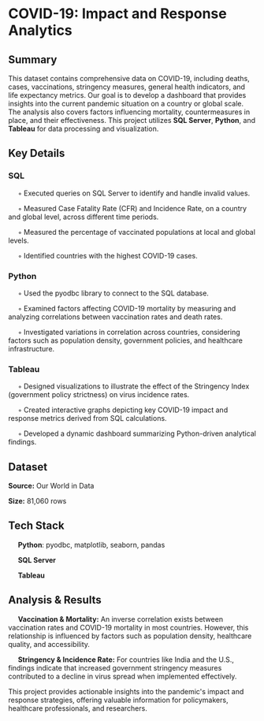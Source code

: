 # COVID-19: Impact and Response Analytics

## Summary
This dataset contains comprehensive data on COVID-19, including deaths, cases, vaccinations, stringency measures, general health indicators, and life expectancy metrics. Our goal is to develop a dashboard that provides insights into the current pandemic situation on a country or global scale. The analysis also covers factors influencing mortality, countermeasures in place, and their effectiveness. This project utilizes **SQL Server**, **Python**, and **Tableau** for data processing and visualization.

## Key Details
### SQL

&nbsp;&nbsp;&nbsp;&nbsp;&nbsp;◦ Executed queries on SQL Server to identify and handle invalid values.

&nbsp;&nbsp;&nbsp;&nbsp;&nbsp;◦ Measured Case Fatality Rate (CFR) and Incidence Rate, on a country and global level, across different time periods.

&nbsp;&nbsp;&nbsp;&nbsp;&nbsp;◦  Measured the percentage of vaccinated populations at local and global levels.

&nbsp;&nbsp;&nbsp;&nbsp;&nbsp;◦ Identified countries with the highest COVID-19 cases.

### Python

&nbsp;&nbsp;&nbsp;&nbsp;&nbsp;◦ Used the pyodbc library to connect to the SQL database.

&nbsp;&nbsp;&nbsp;&nbsp;&nbsp;◦ Examined factors affecting COVID-19 mortality by measuring and analyzing correlations between vaccination rates and death rates.

&nbsp;&nbsp;&nbsp;&nbsp;&nbsp;◦ Investigated variations in correlation across countries, considering factors such as population density, government policies, and healthcare infrastructure.

### Tableau

&nbsp;&nbsp;&nbsp;&nbsp;&nbsp;◦ Designed visualizations to illustrate the effect of the Stringency Index (government policy strictness) on virus incidence rates.

&nbsp;&nbsp;&nbsp;&nbsp;&nbsp;◦ Created interactive graphs depicting key COVID-19 impact and response metrics derived from SQL calculations.

&nbsp;&nbsp;&nbsp;&nbsp;&nbsp;◦ Developed a dynamic dashboard summarizing Python-driven analytical findings.

## Dataset

**Source:** Our World in Data

**Size:** 81,060 rows

## Tech Stack

&nbsp;&nbsp;&nbsp;&nbsp;&nbsp;**Python**: pyodbc, matplotlib, seaborn, pandas

&nbsp;&nbsp;&nbsp;&nbsp;&nbsp;**SQL Server**

&nbsp;&nbsp;&nbsp;&nbsp;&nbsp;**Tableau**


## Analysis & Results

&nbsp;&nbsp;&nbsp;&nbsp;&nbsp;**Vaccination & Mortality:** An inverse correlation exists between vaccination rates and COVID-19 mortality in most countries. However, this relationship is influenced by factors such as population density, healthcare quality, and accessibility.

&nbsp;&nbsp;&nbsp;&nbsp;&nbsp;**Stringency & Incidence Rate:** For countries like India and the U.S., findings indicate that increased government stringency measures contributed to a decline in virus spread when implemented effectively.

This project provides actionable insights into the pandemic's impact and response strategies, offering valuable information for policymakers, healthcare professionals, and researchers.

